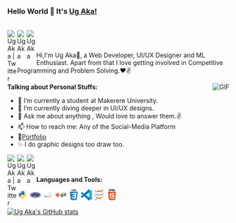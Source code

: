 ### Hello World 👋 It's [Ug Aka!](https://ugaka.github.io/)

<br/>


<a href="https://twitter.com/aka1204_ug">
<img align="left" alt="Ug Aka | Twitter" width="22px" color="white" src="https://cdn.jsdelivr.net/npm/simple-icons@v3/icons/twitter.svg" />
</a>
<a href="https://www.linkedin.com/in/ugaka1204">
<img align="left" alt="Ug Aka" width="22px" src="https://cdn.jsdelivr.net/npm/simple-icons@v3/icons/linkedin.svg" />
</a>
<a href="https://www.instagram.com/ug_aka">
<img align="left" alt="Ug Aka" width="22px" src="https://cdn.jsdelivr.net/npm/simple-icons@v3/icons/instagram.svg" />
</a>
<br />

<br />

Hi,I'm Ug Aka🙌, a Web Developer, UI/UX Designer and ML Enthusiast. Apart from that I love getting involved in Competitive Programming and Problem Solving.❤✌


<img align="right" alt="GIF" src="https://media.giphy.com/media/USV0ym3bVWQJJmNu3N/giphy.gif" />


**Talking about Personal Stuffs:**

- 🔭 I’m currently a student at Makerere University.
- 🌱 I’m currently diving deeper in UI/UX designs.
- 💬 Ask me about anything , Would love to answer them.✌
- 📫 How to reach me: Any of the Social-Media Platform 
- 📝[Portfolio](https://ugaka.github.io/)
- ✨ I do graphic designs too draw too.

<a href="https://twitter.com/aka1204_ug">
<img align="left" alt="Ug Aka | Twitter" width="22px" src="https://cdn.jsdelivr.net/npm/simple-icons@v3/icons/twitter.svg" />
</a>
<a href="https://www.linkedin.com/in/ugaka1204">
<img align="left" alt="Ug Aka" width="22px" src="https://cdn.jsdelivr.net/npm/simple-icons@v3/icons/linkedin.svg" />
</a>
<a href="https://www.instagram.com/ug_aka/">
<img align="left" alt="Ug Aka" width="22px" src="https://cdn.jsdelivr.net/npm/simple-icons@v3/icons/instagram.svg" />
</a>
<br />

<br />


**Languages and Tools:**


<code><img height="25" src="https://raw.githubusercontent.com/github/explore/80688e429a7d4ef2fca1e82350fe8e3517d3494d/topics/python/python.png"></code>
<code><img height="25" src="https://raw.githubusercontent.com/github/explore/80688e429a7d4ef2fca1e82350fe8e3517d3494d/topics/php/php.png"></code>
<code><img height="25" src="https://raw.githubusercontent.com/github/explore/80688e429a7d4ef2fca1e82350fe8e3517d3494d/topics/mysql/mysql.png"></code>
<code><img height="25" src="https://raw.githubusercontent.com/github/explore/80688e429a7d4ef2fca1e82350fe8e3517d3494d/topics/git/git.png"></code>
<code><img height="25" src="https://raw.githubusercontent.com/github/explore/80688e429a7d4ef2fca1e82350fe8e3517d3494d/topics/css/css.png"></code>
<code><img height="25" src="https://raw.githubusercontent.com/github/explore/78df643247d429f6cc873026c0622819ad797942/topics/visual-studio-code/visual-studio-code.png" /></code>
<code><img height="25" src="https://raw.githubusercontent.com/github/explore/80688e429a7d4ef2fca1e82350fe8e3517d3494d/topics/jupyter-notebook/jupyter-notebook.png"></code>
<code><img height="25" src="https://raw.githubusercontent.com/github/explore/80688e429a7d4ef2fca1e82350fe8e3517d3494d/topics/html/html.png"></code>


[![Ug Aka's GitHub stats](https://github-readme-stats.vercel.app/api?username=UgAka&show_icons=true&theme=transparent)](https://github.com/UgAka/github-readme-stats)


